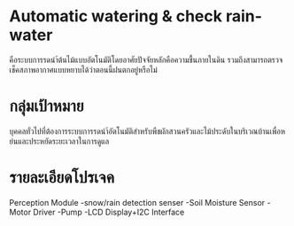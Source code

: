 # Automatic watering & check rain-water
คือระบบการรดนำ้ต้นไม้แบบอัตโนมัติโดยอาศัยปัจจัยหลักคือความชื้นภายในดิน รวมถึงสามารถตรวจเช็คสภาพอากาศแบบหยาบได้ว่าตอนนี้ฝนตกอยู่หรือไม่
# กลุ่มเป้าหมาย
บุคคลทั่วไปที่ต้องการระบบการรดนำ้อัตโนมัติสำหรับพืชผักสวนครัวและไม้ประดับในบริเวณบ้านเพื่อหย่นและประหยัดระยะเวลาในการดูแล
# รายละเอียดโปรเจค
Perception Module
-snow/rain detection senser
-Soil Moisture Sensor
-Motor Driver
-Pump
-LCD Display+I2C Interface

